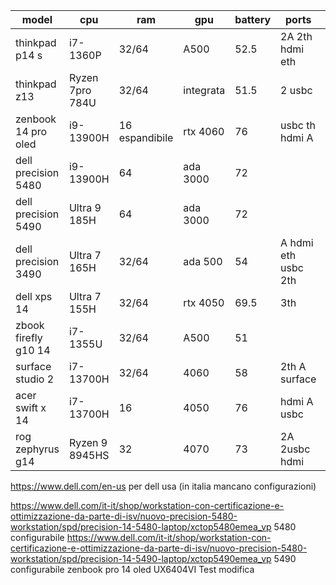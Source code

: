 
| model                | cpu             | ram            | gpu       | battery | ports               | price | verdict |
| -------------------- | --------------- | -------------- | --------- | ------- | ------------------- | ----- | ------- |
| thinkpad p14 s       | i7-1360P        | 32/64          | A500      | 52.5    | 2A 2th hdmi eth     | 2050  |         |
| thinkpad z13         | Ryzen 7pro 784U | 32/64          | integrata | 51.5    | 2 usbc              | 1900  | no      |
| zenbook 14 pro oled  | i9-13900H       | 16 espandibile | rtx 4060  | 76      | usbc th hdmi A      | 2k    |         |
| dell precision 5480  | i9-13900H       | 64             | ada 3000  | 72      |                     | 3670  |         |
| dell precision 5490  | Ultra 9 185H    | 64             | ada 3000  | 72      |                     | 3979  |         |
| dell precision 3490  | Ultra 7 165H    | 32/64          | ada 500   | 54      | A hdmi eth usbc 2th | 2376  |         |
| dell xps 14          | Ultra 7 155H    | 32/64          | rtx 4050  | 69.5    | 3th                 | 2200  |         |
| zbook firefly g10 14 | i7-1355U        | 32/64          | A500      | 51      |                     | 1761  |         |
| surface studio 2     | i7-13700H       | 32/64          | 4060      | 58      | 2th A surface       | 3220  | no      |
| acer swift x 14      | i7-13700H       | 16             | 4050      | 76      | hdmi A usbc         | 1700  |         |
| rog zephyrus g14     | Ryzen 9 8945HS  | 32             | 4070      | 73      | 2A 2usbc hdmi       | 2600  |         |
https://www.dell.com/en-us per dell usa (in italia mancano configurazioni)

https://www.dell.com/it-it/shop/workstation-con-certificazione-e-ottimizzazione-da-parte-di-isv/nuovo-precision-5480-workstation/spd/precision-14-5480-laptop/xctop5480emea_vp 5480 configurabile
https://www.dell.com/it-it/shop/workstation-con-certificazione-e-ottimizzazione-da-parte-di-isv/nuovo-precision-5480-workstation/spd/precision-14-5490-laptop/xctop5490emea_vp 5490 configurabile
zenbook pro 14 oled UX6404VI
Test modifica